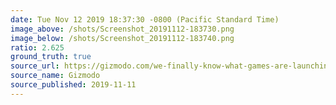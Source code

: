 ```yaml
---
date: Tue Nov 12 2019 18:37:30 -0800 (Pacific Standard Time)
image_above: /shots/Screenshot_20191112-183730.png
image_below: /shots/Screenshot_20191112-183740.png
ratio: 2.625
ground_truth: true
source_url: https://gizmodo.com/we-finally-know-what-games-are-launching-with-stadia-1839778038/amp
source_name: Gizmodo
source_published: 2019-11-11
---
```

